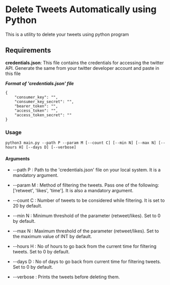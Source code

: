 
# Delete Tweets Automatically using Python

This is a utility to delete your tweets using python program

## Requirements

**credentials.json**: This file contains the credentials for accessing the twitter API. Generate the same from your twitter developer account and paste in this file

***Format of 'credentials.json' file***

    {
        "consumer_key": "",
        "consumer_key_secret": "",
        "bearer_token": "",
        "access_token": "",
        "access_token_secret": ""
    }

### Usage

    python3 main.py --path P --param M [--count C] [--min N] [--max N] [--hours H] [--days D] [--verbose]

#### Arguments

- --path P : Path to the 'credentials.json' file on your local system. It is a mandatory argument.

- --param M : Method of filtering the tweets. Pass one of the following: ['retweet', 'likes', 'time']. It is also a mandatory argument.

- --count C : Number of tweets to be considered while filtering. It is set to 20 by default.

- --min N : Minimum threshold of the parameter (retweet/likes). Set to 0 by default.

- --max N : Maximum threshold of the parameter (retweet/likes). Set to the maximum value of INT by default.

- --hours H : No of hours to go back from the current time for filtering tweets. Set to 0 by default.

- --days D : No of days to go back from current time for filtering tweets. Set to 0 by default.

- --verbose : Prints the tweets before deleting them.
  